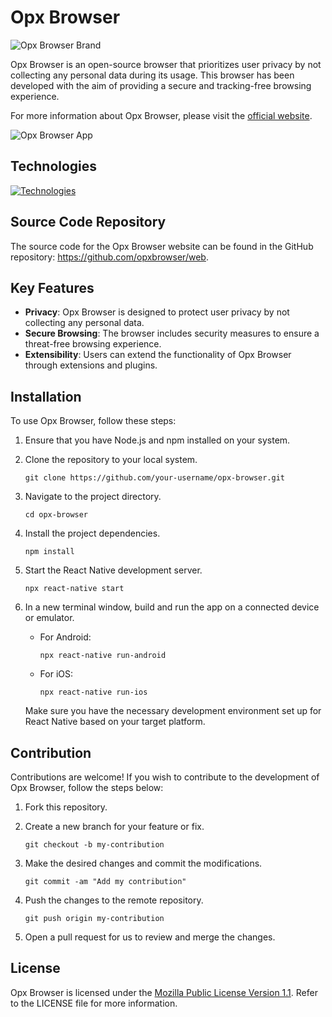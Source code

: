 # Opx Browser

![Opx Browser Brand](https://imgur.com/cy252Z3.png)

Opx Browser is an open-source browser that prioritizes user privacy by not collecting any personal data during its usage. This browser has been developed with the aim of providing a secure and tracking-free browsing experience.

For more information about Opx Browser, please visit the [official website](https://www.opxbrowser.com).

![Opx Browser App](https://imgur.com/gcOf9wm.png)

## Technologies

[![Technologies](https://skills.thijs.gg/icons?i=js,git,firebase,react,redux,expo,tailwind)](https://skills.thijs.gg)

## Source Code Repository

The source code for the Opx Browser website can be found in the GitHub repository: https://github.com/opxbrowser/web.

## Key Features

- **Privacy**: Opx Browser is designed to protect user privacy by not collecting any personal data.
- **Secure Browsing**: The browser includes security measures to ensure a threat-free browsing experience.
- **Extensibility**: Users can extend the functionality of Opx Browser through extensions and plugins.

## Installation

To use Opx Browser, follow these steps:

1. Ensure that you have Node.js and npm installed on your system.

2. Clone the repository to your local system.

   ```
   git clone https://github.com/your-username/opx-browser.git
   ```

3. Navigate to the project directory.

   ```
   cd opx-browser
   ```

4. Install the project dependencies.

   ```
   npm install
   ```

5. Start the React Native development server.

   ```
   npx react-native start
   ```

6. In a new terminal window, build and run the app on a connected device or emulator.

   - For Android:

     ```
     npx react-native run-android
     ```

   - For iOS:
     ```
     npx react-native run-ios
     ```

   Make sure you have the necessary development environment set up for React Native based on your target platform.

## Contribution

Contributions are welcome! If you wish to contribute to the development of Opx Browser, follow the steps below:

1. Fork this repository.

2. Create a new branch for your feature or fix.

   ```
   git checkout -b my-contribution
   ```

3. Make the desired changes and commit the modifications.

   ```
   git commit -am "Add my contribution"
   ```

4. Push the changes to the remote repository.

   ```
   git push origin my-contribution
   ```

5. Open a pull request for us to review and merge the changes.

## License

Opx Browser is licensed under the [Mozilla Public License Version 1.1](https://www.mozilla.org/MPL/1.1/). Refer to the LICENSE file for more information.
